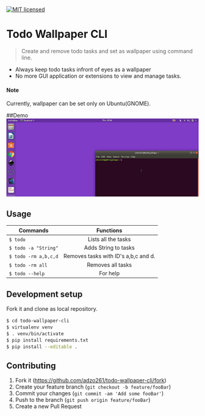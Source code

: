 [![MIT licensed](https://img.shields.io/badge/license-MIT-blue.svg)](https://github.com/adzo261/todo-wallpaper-cli/blob/master/LICENSE.txt)

# Todo Wallpaper CLI

> Create and remove todo tasks and set as wallpaper using command line.

- Always keep todo tasks infront of eyes as a wallpaper
- No more GUI application or extensions to view and manage tasks.

#### Note
Currently, wallpaper can be set only on Ubuntu(GNOME).

##Demo
![](demo/Demo.gif)
## Usage

| Commands             |              Functions               |
| -------------------- | :----------------------------------: |
| `$ todo`             |         Lists all the tasks          |
| `$ todo -a "String"` |         Adds String to tasks         |
| `$ todo -rm a,b,c,d` | Removes tasks with ID's a,b,c and d. |
| `$ todo -rm all`     |          Removes all tasks           |
| `$ todo --help`      |               For help               |


## Development setup
Fork it and clone as local repository.
```sh
$ cd todo-wallpaper-cli
$ virtualenv venv
$ . venv/bin/activate
$ pip install requirements.txt
$ pip install --editable .
```
## Contributing

1. Fork it (<https://github.com/adzo261/todo-wallpaper-cli/fork>)
2. Create your feature branch (`git checkout -b feature/fooBar`)
3. Commit your changes (`git commit -am 'Add some fooBar'`)
4. Push to the branch (`git push origin feature/fooBar`)
5. Create a new Pull Request

